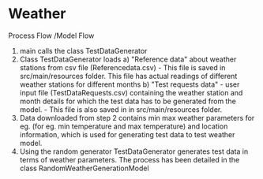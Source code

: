 # Weather

Process Flow /Model Flow

1. main calls the class TestDataGenerator
2. Class TestDataGenerator loads 
    a) "Reference data" about weather stations from csv file (Referencedata.csv) - This file is saved in src/main/resources folder. 
       This file has actual readings of different weather stations for different months
    b) "Test requests data" - user input file (TestDataRequests.csv) containing the weather station and month details for which the test data has to be generated
        from the model. - This file is also saved in in src/main/resources folder.
3. Data downloaded from step 2 contains min max weather parameters for eg. (for eg. min temperature and max temperature) and location information, which is used for generating test data to test weather model.
4. Using the random generator TestDataGenerator generates test data in terms of weather parameters. The process has been detailed in the class
   RandomWeatherGenerationModel
